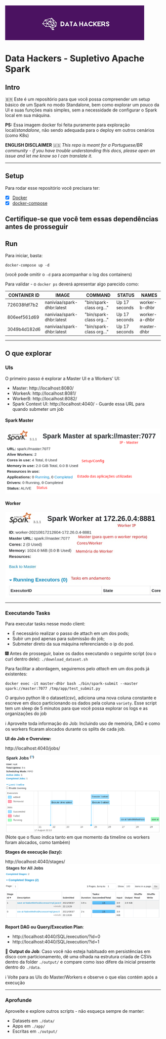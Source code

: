 ![DataHackers logo](docs/img/dh_banner.png?raw=true "Data Hackers Logo")

# Data Hackers - Supletivo Apache Spark 

## Intro
:brazil:
Este é um repositório para que você possa compreender um setup básico de um Spark no modo Standalone, bem como explorar um pouco da UI e suas funções mais simples, sem a necessidade de configurar o Spark local em sua máquina.

**PS:** Essa imagem docker foi feita puramente para exploração local/*standalone*, não sendo adequada para o deploy em outros cenários (como K8s)

**ENGLISH DISCLAIMER** :us: *This repo is meant for a Portuguese/BR community - if you have trouble understanding this docs, please open an issue and let me know so I can translate it.*

---
## Setup
Para rodar esse repositório você precisara ter:
- [x] [Docker](https://docs.docker.com/engine/install/)
- [x] [docker-compose](https://docs.docker.com/compose/install/)

Certifique-se que você tem essas dependências antes de prosseguir 
---
## Run

Para iniciar, basta:

```
docker-compose up -d
``` 
(você pode omitir o `-d` para acompanhar o log dos containers)

Para validar - o `docker ps` deverá apresentar algo parecido como:

| CONTAINER ID 	| IMAGE                      	| COMMAND                	| STATUS        	| NAMES         	|
|--------------	|----------------------------	|------------------------	|---------------	|---------------	|
| 726038fdf7b2 	| naniviaa/spark-dhbr:latest 	| "bin/spark-class org…" 	| Up 17 seconds 	| worker-b-dhbr 	|
| 806eef561d69 	| naniviaa/spark-dhbr:latest 	| "bin/spark-class org…" 	| Up 17 seconds 	| worker-a-dhbr 	|
| 3049b4d182d6 	| naniviaa/spark-dhbr:latest 	| "bin/spark-class org…" 	| Up 17 seconds 	| master-dhbr   	|
---
## O que explorar

### **UIs**
O primeiro passo é explorar a Master UI e a Workers' UI:
- Master: http://localhost:8080/
- WorkerA: http://localhost:8081/
- WorkerB: http://localhost:8082/
- Spark Context UI: http://localhost:4040/ - Guarde essa URL para quando submeter um job


#### **Spark Master**

![Spark Master](docs/img/spark_master.png?raw=true "Spark Master")


#### Worker
![Spark Worker](docs/img/spark_worker.png?raw=true "Spark Worker")

---

### Executando Tasks

Para executar tasks nesse modo client:
- É necessário realizar o passo de attach em um dos pods;
- Subir um pod apenas para submissão do job;
- Submeter direto da sua máquina referenciando o ip do pod.

:fireworks: Antes de prosseguir, baixe os dados executando o seguinte script (ou o curl dentro dele): `./download_dataset.sh`

Para facilitar a abordagem, seguiremos pelo *attach* em um dos pods já existentes:
```
docker exec -it master-dhbr bash ./bin/spark-submit --master spark://master:7077 /tmp/app/test_submit.py
```

O arquivo python lê o dataset(csv), adiciona uma nova coluna constante e escreve em disco particionando os dados pela coluna `variety`. Esse script tem um sleep de 5 minutos para que você possa explorar os logs e as organizações do job

:information_source: Aproveite toda informação do Job: Incluindo uso de memória, DAG e como os workers ficaram alocados durante os splits de cada job.


**UI do Job e Overview:**

http://localhost:4040/jobs/

![Visão Geral](docs/img/alocamento_jobs.png?raw=true "Visão Geral")
(Note que o fluxo indica tanto em que momento da timeline os workers foram alocados, como também)


**Stages de execução (lazy):**

http://localhost:4040/stages/
![Job Stages](docs/img/stages.png?raw=true "Job Stages")


**Report DAG ou Query/Execution Plan**:
- http://localhost:4040/SQL/execution/?id=0
- http://localhost:4040/SQL/execution/?id=1


:no_bicycles: **Output do Job**:
Caso você não esteja habituado em persistências em disco com particionamento, dê uma olhada na estrutura criada de CSVs dentro da folder `./output/` e compare como isso difere da inicial presente dentro do `./data`.

:information_source: Volte para as UIs do Master/Workers e observe o que elas contém após a execução

---
### Aprofunde

Aproveite e explore outros scripts - não esqueça sempre de manter:
- Datasets em `./data/`
- Apps em `./app/`
- Escritas em `./output/`
